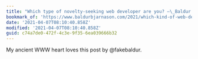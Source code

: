 ```yaml
---
title: "Which type of novelty-seeking web developer are you? –\_Baldur Bjarnason"
bookmark_of: 'https://www.baldurbjarnason.com/2021/which-kind-of-web-developer-are-you/'
date: '2021-04-07T08:10:40.858Z'
modified: '2021-04-07T08:10:40.858Z'
guid: c74a7de0-472f-4c3e-9f35-6ea039666b32
---
```

My ancient WWW heart loves this post by @fakebaldur.
